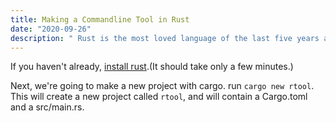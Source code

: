 ```yaml
---
title: Making a Commandline Tool in Rust
date: "2020-09-26"
description: " Rust is the most loved language of the last five years according to Stack Overflow. Let's learn to use it to make a commandline tool. "
---
```


If you haven't already, [install rust](https://www.rust-lang.org/tools/install).(It should take only a few minutes.)

Next, we're going to make a new project with cargo. run `cargo new rtool`. This will create a new project called `rtool`, and will contain a Cargo.toml and a src/main.rs.
